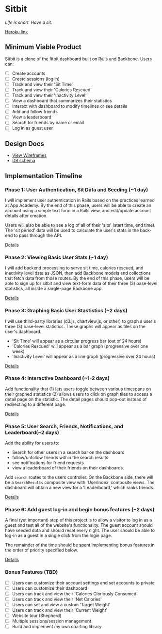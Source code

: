 # Sitbit
*Life is short. Have a sit.*

[Heroku link][heroku]

[heroku]: http://sitbit.herokuapp.com

## Minimum Viable Product
Sitbit is a clone of the fitbit dashboard built on Rails and Backbone. Users can:

<!-- This is a Markdown checklist. Use it to keep track of your progress! -->

- [ ] Create accounts
- [ ] Create sessions (log in)
- [ ] Track and view their 'Sit Time'
- [ ] Track and view their 'Calories Rescued'
- [ ] Track and view their 'Inactivity Level'
- [ ] View a dashboard that summarizes their statistics
- [ ] Interact with dashboard to modify timelines or see details
- [ ] Add and follow friends
- [ ] View a leaderboard
- [ ] Search for friends by name or email
- [ ] Log in as guest user

## Design Docs
* [View Wireframes][views]
* [DB schema][schema]

[views]: ./docs/views.md
[schema]: ./docs/schema.md

## Implementation Timeline

### Phase 1: User Authentication, Sit Data and Seeding (~1 day)
I will implement user authentication in Rails based on the practices learned at
App Academy. By the end of this phase, users will be able to create an account
using a simple text form in a Rails view, and edit/update account details after
creation.

Users will also be able to see a log of all of their 'sits' (start time, end
time). The 'sit period' data will be used to calculate the user's stats in the
back-end to pass through the API.

[Details][phase-one]

### Phase 2: Viewing Basic User Stats (~1 day)
I will add backend processing to serve sit time, calories rescued, and
inactivity level data as JSON, then add Backbone models and collections that
fetch data from those routes. By the end of this phase, users will be able to
sign up for sitbit and view text-form data of their three (3) base-level
statistics, all inside a single-page Backbone app.


[Details][phase-two]

### Phase 3: Graphing Basic User Stastistics (~2 days)
I will use third-party libraries (d3.js, chartview.js, or other) to graph a
user's three (3) base-level statistics. These graphs will appear as tiles on the
user's dashboard.
- 'Sit Time' will appear as a circular progress bar (out of 24 hours)
- 'Calories Rescued' will appear as a bar graph (progressive over one week)
- 'Inactivity Level' will appear as a line graph (progressive over 24 hours)

[Details][phase-three]

### Phase 4: Interactive Dashboard (~1-2 days)
Add functionality that (1) lets users toggle between various timespans on their
graphed statistics (2) allows users to click on graph tiles to access a detail
page on the statistic. The detail pages should pop-out instead of redirecting
to a different page.

[Details][phase-four]

### Phase 5: User Search, Friends, Notifications, and Leaderboard(~2 days)
Add the ability for users to:
- Search for other users in a search bar on the dashboard
- follow/unfollow friends within the search results
- see notifications for friend requests
- view a leaderboard of their friends on their dashboards.

Add `search` routes to the users controller. On the Backbone side,
there will be a `SearchResults` composite view with 'UserIndex' composite views.
The dashboard will obtain a new view for a 'Leaderboard,' which ranks friends.

[Details][phase-five]

### Phase 6: Add guest log-in and begin bonus features (~2 days)
A final (yet important) step of this project is to allow a visitor to log in as
a guest and test all of the website's functionality. The guest account should
have seeded data and should reset every night. The user should be able to log-in
as a guest in a single click from the login page.

The remainder of the time should be spent implementing bonus features in the
order of priority specified below.

[Details][phase-six]

### Bonus Features (TBD)
- [ ] Users can customize their account settings and set accounts to private
- [ ] Users can customize their dashboard
- [ ] Users can track and view their 'Calories Gloriously Consumed'
- [ ] Users can track and view their 'Net Calories'
- [ ] Users can set and view a custom 'Target Weight'
- [ ] Users can track and view their 'Current Weight'
- [ ] Website tour (Shepherd)
- [ ] Multiple sessions/session management
- [ ] Build and implement my own charting library

[phase-one]: ./docs/phases/phase1.md
[phase-two]: ./docs/phases/phase2.md
[phase-three]: ./docs/phases/phase3.md
[phase-four]: ./docs/phases/phase4.md
[phase-five]: ./docs/phases/phase5.md
[phase-six]: ./docs/phases/phase6.md
